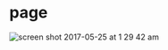 # page
![screen shot 2017-05-25 at 1 29 42 am](https://cloud.githubusercontent.com/assets/28941368/26437206/aef737b4-40e9-11e7-837d-fa4ecea8caf6.png)
